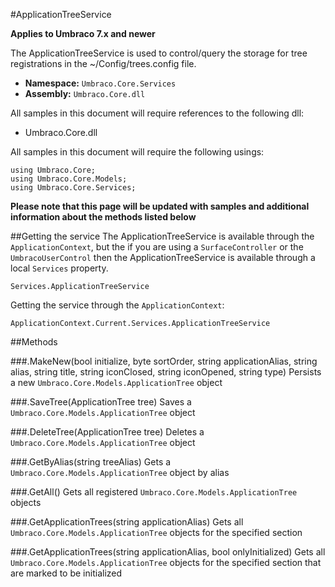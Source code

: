 #ApplicationTreeService

**Applies to Umbraco 7.x and newer**

The ApplicationTreeService is used to control/query the storage for tree registrations in the ~/Config/trees.config file.

 * **Namespace:** `Umbraco.Core.Services` 
 * **Assembly:** `Umbraco.Core.dll`

All samples in this document will require references to the following dll:

* Umbraco.Core.dll

All samples in this document will require the following usings:
	
	using Umbraco.Core;
	using Umbraco.Core.Models;
	using Umbraco.Core.Services;

**Please note that this page will be updated with samples and additional information about the methods listed below**

##Getting the service
The ApplicationTreeService is available through the `ApplicationContext`, but the if you are using a `SurfaceController` or the `UmbracoUserControl` then the ApplicationTreeService is available through a local `Services` property.

	Services.ApplicationTreeService

Getting the service through the `ApplicationContext`:

	ApplicationContext.Current.Services.ApplicationTreeService

##Methods

###.MakeNew(bool initialize, byte sortOrder, string applicationAlias, string alias, string title, string iconClosed, string iconOpened, string type)
Persists a new `Umbraco.Core.Models.ApplicationTree` object

###.SaveTree(ApplicationTree tree)
Saves a `Umbraco.Core.Models.ApplicationTree` object

###.DeleteTree(ApplicationTree tree)
Deletes a `Umbraco.Core.Models.ApplicationTree` object 

###.GetByAlias(string treeAlias)
Gets a `Umbraco.Core.Models.ApplicationTree` object by alias

###.GetAll()
Gets all registered `Umbraco.Core.Models.ApplicationTree` objects

###.GetApplicationTrees(string applicationAlias)
Gets all `Umbraco.Core.Models.ApplicationTree` objects for the specified section

###.GetApplicationTrees(string applicationAlias, bool onlyInitialized)
Gets all `Umbraco.Core.Models.ApplicationTree` objects for the specified section that are marked to be initialized